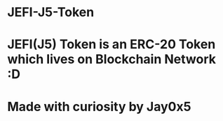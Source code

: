 # JEFI-J5-Token

# JEFI(J5) Token is an ERC-20 Token which lives on Blockchain Network :D

# Made with curiosity by Jay0x5
